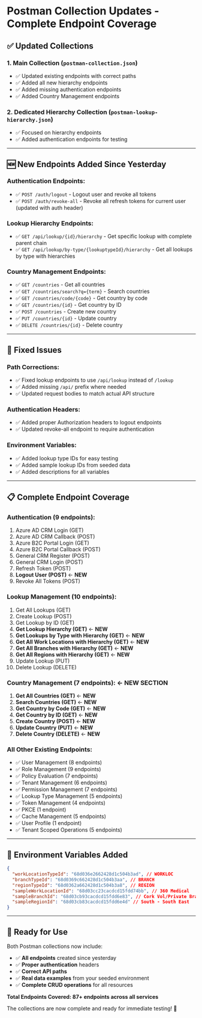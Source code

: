 # Postman Collection Updates - Complete Endpoint Coverage

## ✅ **Updated Collections**

### 1. **Main Collection** (`postman-collection.json`)

- ✅ Updated existing endpoints with correct paths
- ✅ Added all new hierarchy endpoints
- ✅ Added missing authentication endpoints
- ✅ Added Country Management endpoints

### 2. **Dedicated Hierarchy Collection** (`postman-lookup-hierarchy.json`)

- ✅ Focused on hierarchy endpoints
- ✅ Added authentication endpoints for testing

---

## 🆕 **New Endpoints Added Since Yesterday**

### **Authentication Endpoints:**

- ✅ `POST /auth/logout` - Logout user and revoke all tokens
- ✅ `POST /auth/revoke-all` - Revoke all refresh tokens for current user (updated with auth header)

### **Lookup Hierarchy Endpoints:**

- ✅ `GET /api/lookup/{id}/hierarchy` - Get specific lookup with complete parent chain
- ✅ `GET /api/lookup/by-type/{lookuptypeId}/hierarchy` - Get all lookups by type with hierarchies

### **Country Management Endpoints:**

- ✅ `GET /countries` - Get all countries
- ✅ `GET /countries/search?q={term}` - Search countries
- ✅ `GET /countries/code/{code}` - Get country by code
- ✅ `GET /countries/{id}` - Get country by ID
- ✅ `POST /countries` - Create new country
- ✅ `PUT /countries/{id}` - Update country
- ✅ `DELETE /countries/{id}` - Delete country

---

## 🔧 **Fixed Issues**

### **Path Corrections:**

- ✅ Fixed lookup endpoints to use `/api/lookup` instead of `/lookup`
- ✅ Added missing `/api/` prefix where needed
- ✅ Updated request bodies to match actual API structure

### **Authentication Headers:**

- ✅ Added proper Authorization headers to logout endpoints
- ✅ Updated revoke-all endpoint to require authentication

### **Environment Variables:**

- ✅ Added lookup type IDs for easy testing
- ✅ Added sample lookup IDs from seeded data
- ✅ Added descriptions for all variables

---

## 📋 **Complete Endpoint Coverage**

### **Authentication (9 endpoints):**

1. Azure AD CRM Login (GET)
2. Azure AD CRM Callback (POST)
3. Azure B2C Portal Login (GET)
4. Azure B2C Portal Callback (POST)
5. General CRM Register (POST)
6. General CRM Login (POST)
7. Refresh Token (POST)
8. **Logout User (POST)** ← **NEW**
9. Revoke All Tokens (POST)

### **Lookup Management (10 endpoints):**

1. Get All Lookups (GET)
2. Create Lookup (POST)
3. Get Lookup by ID (GET)
4. **Get Lookup Hierarchy (GET)** ← **NEW**
5. **Get Lookups by Type with Hierarchy (GET)** ← **NEW**
6. **Get All Work Locations with Hierarchy (GET)** ← **NEW**
7. **Get All Branches with Hierarchy (GET)** ← **NEW**
8. **Get All Regions with Hierarchy (GET)** ← **NEW**
9. Update Lookup (PUT)
10. Delete Lookup (DELETE)

### **Country Management (7 endpoints):** ← **NEW SECTION**

1. **Get All Countries (GET)** ← **NEW**
2. **Search Countries (GET)** ← **NEW**
3. **Get Country by Code (GET)** ← **NEW**
4. **Get Country by ID (GET)** ← **NEW**
5. **Create Country (POST)** ← **NEW**
6. **Update Country (PUT)** ← **NEW**
7. **Delete Country (DELETE)** ← **NEW**

### **All Other Existing Endpoints:**

- ✅ User Management (8 endpoints)
- ✅ Role Management (9 endpoints)
- ✅ Policy Evaluation (7 endpoints)
- ✅ Tenant Management (6 endpoints)
- ✅ Permission Management (7 endpoints)
- ✅ Lookup Type Management (5 endpoints)
- ✅ Token Management (4 endpoints)
- ✅ PKCE (1 endpoint)
- ✅ Cache Management (5 endpoints)
- ✅ User Profile (1 endpoint)
- ✅ Tenant Scoped Operations (5 endpoints)

---

## 🎯 **Environment Variables Added**

```json
{
  "workLocationTypeId": "68d036e2662428d1c504b3ad", // WORKLOC
  "branchTypeId": "68d0369c662428d1c504b3aa", // BRANCH
  "regionTypeId": "68d0362a662428d1c504b3a8", // REGION
  "sampleWorkLocationId": "68d03cc23cacdcd15fdd74bb", // 360 Medical
  "sampleBranchId": "68d03cb93cacdcd15fdd6e83", // Cork Vol/Private Branch
  "sampleRegionId": "68d03cb83cacdcd15fdd6e4d" // South - South East
}
```

---

## 🚀 **Ready for Use**

Both Postman collections now include:

- ✅ **All endpoints** created since yesterday
- ✅ **Proper authentication** headers
- ✅ **Correct API paths**
- ✅ **Real data examples** from your seeded environment
- ✅ **Complete CRUD operations** for all resources

**Total Endpoints Covered: 87+ endpoints across all services**

The collections are now complete and ready for immediate testing! 🎉
